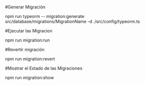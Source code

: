#Generar Migración

npm run typeorm -- migration:generate src/database/migrations/MigrationName -d ./src/config/typeorm.ts

#Ejecutar las Migracion

npm run migration:run

#Revertir migración

npm run migration:revert

#Mostrar el Estado de las Migraciones

npm run migration:show
